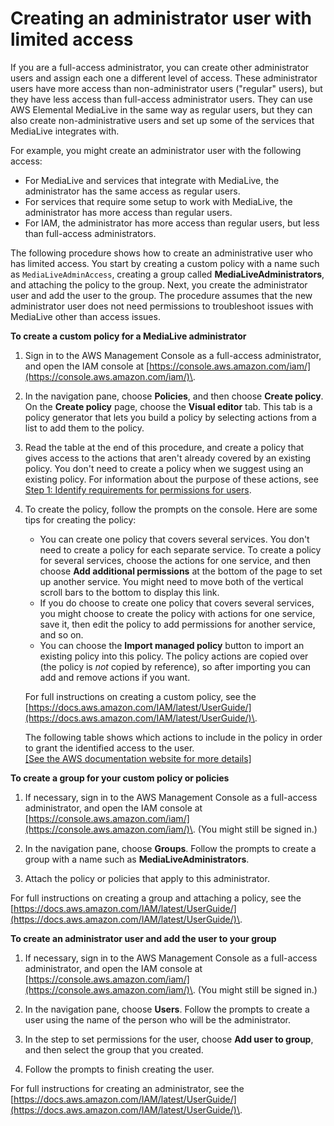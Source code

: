 # Creating an administrator user with limited access<a name="setting-up-restricted-admin"></a>

If you are a full\-access administrator, you can create other administrator users and assign each one a different level of access\. These administrator users have more access than non\-administrator users \("regular" users\), but they have less access than full\-access administrator users\. They can use AWS Elemental MediaLive in the same way as regular users, but they can also create non\-administrative users and set up some of the services that MediaLive integrates with\. 

For example, you might create an administrator user with the following access:
+ For MediaLive and services that integrate with MediaLive, the administrator has the same access as regular users\.
+ For services that require some setup to work with MediaLive, the administrator has more access than regular users\. 
+ For IAM, the administrator has more access than regular users, but less than full\-access administrators\.

The following procedure shows how to create an administrative user who has limited access\. You start by creating a custom policy with a name such as `MediaLiveAdminAccess`, creating a group called **MediaLiveAdministrators**, and attaching the policy to the group\. Next, you create the administrator user and add the user to the group\. The procedure assumes that the new administrator user does not need permissions to troubleshoot issues with MediaLive other than access issues\. 

**To create a custom policy for a MediaLive administrator**

1. Sign in to the AWS Management Console as a full\-access administrator, and open the IAM console at [https://console.aws.amazon.com/iam/](https://console.aws.amazon.com/iam/)\.

1. In the navigation pane, choose **Policies**, and then choose **Create policy**\. On the **Create policy** page, choose the **Visual editor** tab\. This tab is a policy generator that lets you build a policy by selecting actions from a list to add them to the policy\. 

1. Read the table at the end of this procedure, and create a policy that gives access to the actions that aren't already covered by an existing policy\. You don't need to create a policy when we suggest using an existing policy\. For information about the purpose of these actions, see [Step 1: Identify requirements for permissions for users](setup-user-step-1.md)\.

1. To create the policy, follow the prompts on the console\. Here are some tips for creating the policy:
   + You can create one policy that covers several services\. You don't need to create a policy for each separate service\. To create a policy for several services, choose the actions for one service, and then choose **Add additional permissions** at the bottom of the page to set up another service\. You might need to move both of the vertical scroll bars to the bottom to display this link\. 
   + If you do choose to create one policy that covers several services, you might choose to create the policy with actions for one service, save it, then edit the policy to add permissions for another service, and so on\. 
   + You can choose the **Import managed policy** button to import an existing policy into this policy\. The policy actions are copied over \(the policy is *not* copied by reference\), so after importing you can add and remove actions if you want\.

   For full instructions on creating a custom policy, see the [https://docs.aws.amazon.com/IAM/latest/UserGuide/](https://docs.aws.amazon.com/IAM/latest/UserGuide/)\.

   The following table shows which actions to include in the policy in order to grant the identified access to the user\.    
[\[See the AWS documentation website for more details\]](http://docs.aws.amazon.com/medialive/latest/ug/setting-up-restricted-admin.html)

**To create a group for your custom policy or policies**

1. If necessary, sign in to the AWS Management Console as a full\-access administrator, and open the IAM console at [https://console.aws.amazon.com/iam/](https://console.aws.amazon.com/iam/)\. \(You might still be signed in\.\)

1. In the navigation pane, choose **Groups**\. Follow the prompts to create a group with a name such as **MediaLiveAdministrators**\. 

1. Attach the policy or policies that apply to this administrator\. 

For full instructions on creating a group and attaching a policy, see the [https://docs.aws.amazon.com/IAM/latest/UserGuide/](https://docs.aws.amazon.com/IAM/latest/UserGuide/)\.

**To create an administrator user and add the user to your group**

1. If necessary, sign in to the AWS Management Console as a full\-access administrator, and open the IAM console at [https://console.aws.amazon.com/iam/](https://console.aws.amazon.com/iam/)\. \(You might still be signed in\.\)

1. In the navigation pane, choose **Users**\. Follow the prompts to create a user using the name of the person who will be the administrator\.

1. In the step to set permissions for the user, choose **Add user to group**, and then select the group that you created\.

1. Follow the prompts to finish creating the user\.

For full instructions for creating an administrator, see the [https://docs.aws.amazon.com/IAM/latest/UserGuide/](https://docs.aws.amazon.com/IAM/latest/UserGuide/)\.